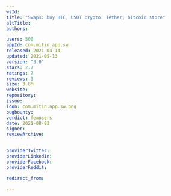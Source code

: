 ```yaml
---
wsId: 
title: "Swaps: buy BTC, USDT crypto. Tether, bitcoin store"
altTitle: 
authors:

users: 500
appId: com.mitin.app.sw
released: 2021-04-14
updated: 2021-05-13
version: "3.0"
stars: 2.7
ratings: 7
reviews: 3
size: 3.8M
website: 
repository: 
issue: 
icon: com.mitin.app.sw.png
bugbounty: 
verdict: fewusers
date: 2021-08-02
signer: 
reviewArchive:


providerTwitter: 
providerLinkedIn: 
providerFacebook: 
providerReddit: 

redirect_from:

---
```



